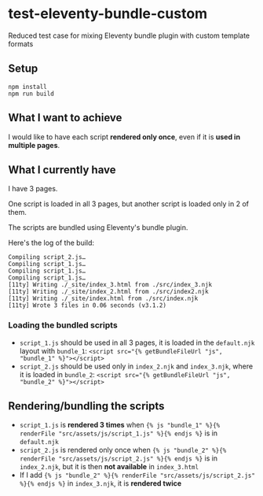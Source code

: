 # test-eleventy-bundle-custom

Reduced test case for mixing Eleventy bundle plugin with custom template formats

## Setup

```
npm install
npm run build
```

## What I want to achieve

I would like to have each script **rendered only once**, even if it is **used in multiple pages**.

## What I currently have

I have 3 pages.

One script is loaded in all 3 pages, but another script is loaded only in 2 of them.

The scripts are bundled using Eleventy's bundle plugin.

Here's the log of the build:

```
Compiling script_2.js…
Compiling script_1.js…
Compiling script_1.js…
Compiling script_1.js…
[11ty] Writing ./_site/index_3.html from ./src/index_3.njk
[11ty] Writing ./_site/index_2.html from ./src/index2.njk
[11ty] Writing ./_site/index.html from ./src/index.njk
[11ty] Wrote 3 files in 0.06 seconds (v3.1.2)
```

### Loading the bundled scripts

- `script_1.js` should be used in all 3 pages, it is loaded in the `default.njk` layout with `bundle_1`: `<script src="{% getBundleFileUrl "js", "bundle_1" %}"></script>`
- `script_2.js` should be used only in `index_2.njk` and `index_3.njk`, where it is loaded in `bundle_2`: `<script src="{% getBundleFileUrl "js", "bundle_2" %}"></script>`

## Rendering/bundling the scripts

- `script_1.js` is **rendered 3 times** when `{% js "bundle_1" %}{% renderFile "src/assets/js/script_1.js" %}{% endjs %}` is in `default.njk`
- `script_2.js` is rendered only once when `{% js "bundle_2" %}{% renderFile "src/assets/js/script_2.js" %}{% endjs %}` is in `index_2.njk`, but it is then **not available** in `index_3.html`
- If I add `{% js "bundle_2" %}{% renderFile "src/assets/js/script_2.js" %}{% endjs %}` in `index_3.njk`, it is **rendered twice**
